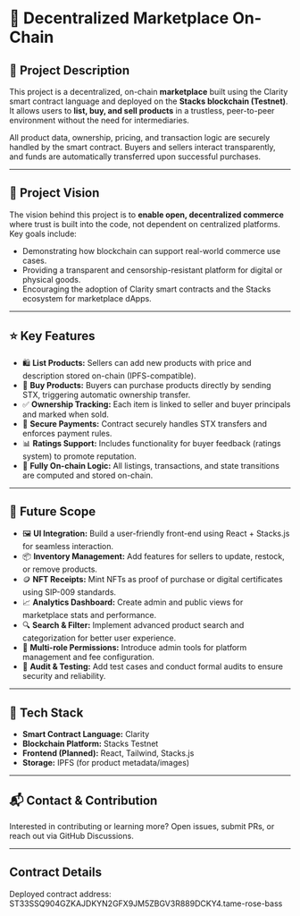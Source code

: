 # 🛒 Decentralized Marketplace On-Chain

## 📜 Project Description

This project is a decentralized, on-chain **marketplace** built using the Clarity smart contract language and deployed on the **Stacks blockchain (Testnet)**. It allows users to **list, buy, and sell products** in a trustless, peer-to-peer environment without the need for intermediaries.

All product data, ownership, pricing, and transaction logic are securely handled by the smart contract. Buyers and sellers interact transparently, and funds are automatically transferred upon successful purchases.

---

## 🔭 Project Vision

The vision behind this project is to **enable open, decentralized commerce** where trust is built into the code, not dependent on centralized platforms. Key goals include:

* Demonstrating how blockchain can support real-world commerce use cases.
* Providing a transparent and censorship-resistant platform for digital or physical goods.
* Encouraging the adoption of Clarity smart contracts and the Stacks ecosystem for marketplace dApps.

---

## ⭐ Key Features

* 🛍️ **List Products:** Sellers can add new products with price and description stored on-chain (IPFS-compatible).
* 🧾 **Buy Products:** Buyers can purchase products directly by sending STX, triggering automatic ownership transfer.
* ✅ **Ownership Tracking:** Each item is linked to seller and buyer principals and marked when sold.
* 💸 **Secure Payments:** Contract securely handles STX transfers and enforces payment rules.
* 📊 **Ratings Support:** Includes functionality for buyer feedback (ratings system) to promote reputation.
* 🔐 **Fully On-chain Logic:** All listings, transactions, and state transitions are computed and stored on-chain.

---

## 🚀 Future Scope

* 🖼️ **UI Integration:** Build a user-friendly front-end using React + Stacks.js for seamless interaction.
* 📦 **Inventory Management:** Add features for sellers to update, restock, or remove products.
* 🪙 **NFT Receipts:** Mint NFTs as proof of purchase or digital certificates using SIP-009 standards.
* 📈 **Analytics Dashboard:** Create admin and public views for marketplace stats and performance.
* 🔍 **Search & Filter:** Implement advanced product search and categorization for better user experience.
* 🔐 **Multi-role Permissions:** Introduce admin tools for platform management and fee configuration.
* 🧪 **Audit & Testing:** Add test cases and conduct formal audits to ensure security and reliability.

---

## 📂 Tech Stack

- **Smart Contract Language:** Clarity
- **Blockchain Platform:** Stacks Testnet
- **Frontend (Planned):** React, Tailwind, Stacks.js
- **Storage:** IPFS (for product metadata/images)

---

## 📬 Contact & Contribution

Interested in contributing or learning more? Open issues, submit PRs, or reach out via GitHub Discussions.

---

## Contract Details
Deployed contract address: ST33SSQ904GZKAJDKYN2GFX9JM5ZBGV3R889DCKY4.tame-rose-bass
